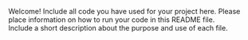 Welcome! Include all code you have used for your project here.
Please place information on how to run your code in this README file.  
Include a short description about the purpose and use of each file.
